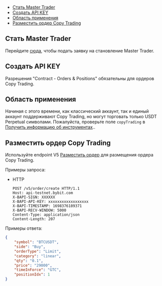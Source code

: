 - [Стать Master Trader](#стать-master-trader)
- [Создать API KEY](#создать-api-key)
- [Область применения](#область-применения)
- [Разместить ордер Copy Trading](#разместить-ордер-copy-trading)

<a id="стать-master-trader"></a>

## Стать Master Trader

Перейдите [сюда](https://www.bybit.com/copyTrade/), чтобы подать заявку на становление Master Trader.

<a id="создать-api-key"></a>

## Создать API KEY

Разрешения "Contract - Orders & Positions" обязательны для ордеров Copy Trading.

<a id="область-применения"></a>

## Область применения

Начиная с этого времени, как классический аккаунт, так и единый аккаунт поддерживают Copy Trading, но могут торговать
только USDT Perpetual символами. Пожалуйста, проверьте поле `copyTrading` в
[Получить информацию об инструментах](<Market/Получить информацию об инструментах.md>)..

<a id="разместить-ордер-copy-trading"></a>

## Разместить ордер Copy Trading

Используйте endpoint V5 [Разместить ордер](<Trade/Разместить ордер.md>) для размещения ордера Copy Trading.

Примеры запроса:

- HTTP

  ```http
  POST /v5/order/create HTTP/1.1
  Host: api-testnet.bybit.com
  X-BAPI-SIGN: XXXXXX
  X-BAPI-API-KEY: xxxxxxxxxxxxxxxxxx
  X-BAPI-TIMESTAMP: 1698376189371
  X-BAPI-RECV-WINDOW: 5000
  Content-Type: application/json
  Content-Length: 207
  ```

Примеры ответа:

  ```json
  {
      "symbol": "BTCUSDT",
      "side": "Buy",
      "orderType": "Limit",
      "category": "linear",
      "qty": "0.1",
      "price": "29000",
      "timeInForce": "GTC",
      "positionIdx": 1
  }
  ```
